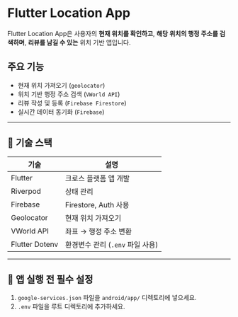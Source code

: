 # Flutter Location App

Flutter Location App은 사용자의 **현재 위치를 확인하고**, **해당 위치의 행정 주소를 검색하며**, **리뷰를 남길 수 있는**  위치 기반 앱입니다.  

## 주요 기능

- 현재 위치 가져오기 (`geolocator`)
- 위치 기반 행정 주소 검색 (`VWorld API`)
- 리뷰 작성 및 등록 (`Firebase Firestore`)
- 실시간 데이터 동기화 (`Firebase`)

---

## 🧩 기술 스택

| 기술          | 설명                           |
| ------------- | ------------------------------ |
| Flutter       | 크로스 플랫폼 앱 개발          |
| Riverpod      | 상태 관리                     |
| Firebase      | Firestore, Auth 사용           |
| Geolocator    | 현재 위치 가져오기             |
| VWorld API    | 좌표 → 행정 주소 변환          |
| Flutter Dotenv| 환경변수 관리 (`.env` 파일 사용) |

---

## 🔧 앱 실행 전 필수 설정

1. `google-services.json` 파일을 `android/app/` 디렉토리에 넣으세요.
2. `.env` 파일을 루트 디렉토리에 추가하세요.